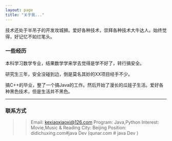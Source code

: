 ```yaml
---
layout: page
title: "关于我..."
---
```


技术还处于半吊子的开发攻城狮。爱好各种技术，崇拜各种技术大牛达人。始终觉得，好记忆不如烂笔头。

### 一些经历

本科学习数学专业，结果数学学来学去觉得是学不好了，转行搞安全。

研究生三年，安全没碰到边，倒是莫名其妙的XX项目经手不少。

搞C++的毕业，整了一个搞Java的工作。然后开始了漫长的瓜娃子生活。爱好各种黑色技术，但是生活并不黑色。


* * *

### 联系方式

>> Email: kexiaoxiaoxi@126.com
>> Program: Java,Python
>> Interest: Movie,Music & Reading
>> City: Beijing
>> Position: didichuxing.com#java Dev (qunar.com # java Dev ) 


